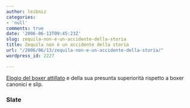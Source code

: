 ```yaml
---
author: leibniz
categories:
- 'null'
comments: true
date: '2006-06-13T09:45:23Z'
slug: zequila-non-e-un-accidente-della-storia
title: Zequila non è un accidente della storia
url: "/2006/06/13/zequila-non-e-un-accidente-della-storia/"
wordpress_id: 2227

---
```

[Elogio del boxer attillato](https://www.slate.com/id/2143313/nav/tap1/) e della sua presunta superiorità rispetto a boxer canonici e slip.


### Slate

